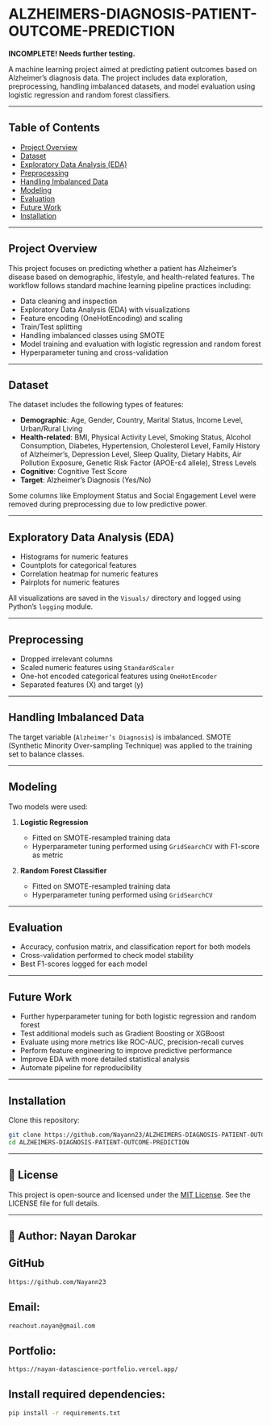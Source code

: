 # ALZHEIMERS-DIAGNOSIS-PATIENT-OUTCOME-PREDICTION

**INCOMPLETE! Needs further testing.**

A machine learning project aimed at predicting patient outcomes based on Alzheimer’s diagnosis data. The project includes data exploration, preprocessing, handling imbalanced datasets, and model evaluation using logistic regression and random forest classifiers.

---

## Table of Contents

- [Project Overview](#project-overview)  
- [Dataset](#dataset)  
- [Exploratory Data Analysis (EDA)](#exploratory-data-analysis-eda)  
- [Preprocessing](#preprocessing)  
- [Handling Imbalanced Data](#handling-imbalanced-data)  
- [Modeling](#modeling)  
- [Evaluation](#evaluation)  
- [Future Work](#future-work)  
- [Installation](#installation)  

---

## Project Overview

This project focuses on predicting whether a patient has Alzheimer’s disease based on demographic, lifestyle, and health-related features. The workflow follows standard machine learning pipeline practices including:

- Data cleaning and inspection  
- Exploratory Data Analysis (EDA) with visualizations  
- Feature encoding (OneHotEncoding) and scaling  
- Train/Test splitting  
- Handling imbalanced classes using SMOTE  
- Model training and evaluation with logistic regression and random forest  
- Hyperparameter tuning and cross-validation  

---

## Dataset

The dataset includes the following types of features:

- **Demographic**: Age, Gender, Country, Marital Status, Income Level, Urban/Rural Living  
- **Health-related**: BMI, Physical Activity Level, Smoking Status, Alcohol Consumption, Diabetes, Hypertension, Cholesterol Level, Family History of Alzheimer’s, Depression Level, Sleep Quality, Dietary Habits, Air Pollution Exposure, Genetic Risk Factor (APOE-ε4 allele), Stress Levels  
- **Cognitive**: Cognitive Test Score  
- **Target**: Alzheimer’s Diagnosis (Yes/No)

Some columns like Employment Status and Social Engagement Level were removed during preprocessing due to low predictive power.

---

## Exploratory Data Analysis (EDA)

- Histograms for numeric features  
- Countplots for categorical features  
- Correlation heatmap for numeric features  
- Pairplots for numeric features  

All visualizations are saved in the `Visuals/` directory and logged using Python’s `logging` module.

---

## Preprocessing

- Dropped irrelevant columns  
- Scaled numeric features using `StandardScaler`  
- One-hot encoded categorical features using `OneHotEncoder`  
- Separated features (X) and target (y)  

---

## Handling Imbalanced Data

The target variable (`Alzheimer’s Diagnosis`) is imbalanced. SMOTE (Synthetic Minority Over-sampling Technique) was applied to the training set to balance classes.

---

## Modeling

Two models were used:

1. **Logistic Regression**  
   - Fitted on SMOTE-resampled training data  
   - Hyperparameter tuning performed using `GridSearchCV` with F1-score as metric  

2. **Random Forest Classifier**  
   - Fitted on SMOTE-resampled training data  
   - Hyperparameter tuning performed using `GridSearchCV`  

---

## Evaluation

- Accuracy, confusion matrix, and classification report for both models  
- Cross-validation performed to check model stability  
- Best F1-scores logged for each model  

---

## Future Work

- Further hyperparameter tuning for both logistic regression and random forest  
- Test additional models such as Gradient Boosting or XGBoost  
- Evaluate using more metrics like ROC-AUC, precision-recall curves  
- Perform feature engineering to improve predictive performance  
- Improve EDA with more detailed statistical analysis  
- Automate pipeline for reproducibility  

---

## Installation

Clone this repository:

```bash
git clone https://github.com/Nayann23/ALZHEIMERS-DIAGNOSIS-PATIENT-OUTCOME-PREDICTION.git
cd ALZHEIMERS-DIAGNOSIS-PATIENT-OUTCOME-PREDICTION
```

----


## 📜 License

This project is open-source and licensed under the [MIT License](LICENSE). See the LICENSE file for full details.

---

## 👤 Author:  **Nayan Darokar** 

## GitHub
```bash
https://github.com/Nayann23
```

## Email:
```bash
reachout.nayan@gmail.com  
```
## Portfolio: 
```bash
https://nayan-datascience-portfolio.vercel.app/
```


## Install required dependencies:

```bash
pip install -r requirements.txt

```
